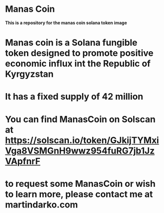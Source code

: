 <h1>Manas Coin</h1>
<strong>This is a repository for the manas coin solana token image</strong>

# Manas coin is a Solana fungible token designed to promote positive economic influx int the Republic of Kyrgyzstan 
# It has a fixed supply of 42 million
# You can find ManasCoin on Solscan at https://solscan.io/token/GJkijTYMxiVga8VSMGnH9wwz954fuRG7jb1JzVApfnrF 
# to request some ManasCoin or wish to learn more, please contact me at martindarko.com 
